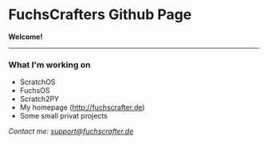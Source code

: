 # FuchsCrafters Github Page
**Welcome!**
***

### What I'm working on
- ScratchOS
- FuchsOS
- Scratch2PY
- My homepage (http://fuchscrafter.de)
- Some small privat projects

*Contact me: support@fuchscrafter.de*



